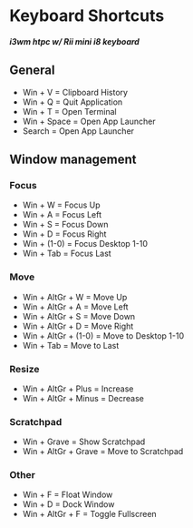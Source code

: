 # Keyboard Shortcuts

##### i3wm htpc w/ Rii mini i8 keyboard

## General
* Win + V             = Clipboard History
* Win + Q             = Quit Application
* Win + T             = Open Terminal
* Win + Space         = Open App Launcher
* Search              = Open App Launcher

## Window management

### Focus
* Win + W             = Focus Up
* Win + A             = Focus Left
* Win + S             = Focus Down
* Win + D             = Focus Right
* Win + (1-0)         = Focus Desktop 1-10
* Win + Tab           = Focus Last

### Move
* Win + AltGr + W     = Move Up
* Win + AltGr + A     = Move Left
* Win + AltGr + S     = Move Down
* Win + AltGr + D     = Move Right
* Win + AltGr + (1-0) = Move to Desktop 1-10
* Win + Tab           = Move to Last

### Resize
* Win + AltGr + Plus  = Increase
* Win + AltGr + Minus = Decrease

### Scratchpad
* Win + Grave         = Show Scratchpad
* Win + AltGr + Grave = Move to Scratchpad

### Other
* Win + F             = Float Window
* Win + D             = Dock Window
* Win + AltGr + F     = Toggle Fullscreen